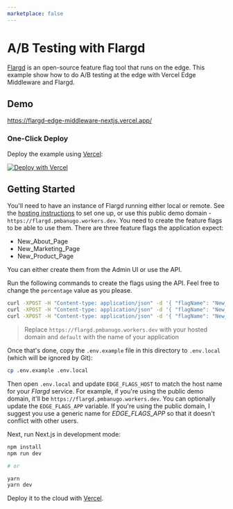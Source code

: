 ```yaml
---
marketplace: false
---
```


# A/B Testing with Flargd

[Flargd](https://github.com/pmbanugo/flargd) is an open-source feature flag tool that runs on the edge. This example show how to do A/B testing at the edge with Vercel Edge Middleware and Flargd.

## Demo

https://flargd-edge-middleware-nextjs.vercel.app/

### One-Click Deploy

Deploy the example using [Vercel](https://vercel.com?utm_source=github&utm_medium=readme):

[![Deploy with Vercel](https://vercel.com/button)](https://vercel.com/new/clone?repository-url=https%3A%2F%2Fgithub.com%2Fpmbanugo%2Fflargd-examples%2Ftree%2Fmain%2Fedge-functions%2Fvercel-edge-middleware-nextjs&env=EDGE_FLAGS_HOST,EDGE_FLAGS_APP&envDescription=URL%20to%20your%20self-hosted%20Flargd%20instance&envLink=https%3A%2F%2Fgithub.com%2Fpmbanugo%2Fflargd)

## Getting Started

You'll need to have an instance of Flargd running either local or remote. See the [hosting instructions](https://github.com/pmbanugo/flargd#hosting) to set one up, or use this public demo domain - `https://flargd.pmbanugo.workers.dev`. You need to create the feature flags to be able to use them. There are three feature flags the application expect:

- New_About_Page
- New_Marketing_Page
- New_Product_Page

You can either create them from the Admin UI or use the API.

Run the following commands to create the flags using the API. Feel free to change the `percentage` value as you please.

```bash
curl -XPOST -H "Content-type: application/json" -d '{ "flagName": "New_About_Page", "percentage": { "amount": "60" } }' 'https://flargd.pmbanugo.workers.dev/apps/default/flags'
curl -XPOST -H "Content-type: application/json" -d '{ "flagName": "New_Marketing_Page", "percentage": { "amount": "50" } }' 'https://flargd.pmbanugo.workers.dev/apps/default/flags'
curl -XPOST -H "Content-type: application/json" -d '{ "flagName": "New_Product_Page", "percentage": { "amount": "85" } }' 'https://flargd.pmbanugo.workers.dev/apps/default/flags'
```

> Replace `https://flargd.pmbanugo.workers.dev` with your hosted domain and `default` with the name of your application

Once that's done, copy the `.env.example` file in this directory to `.env.local` (which will be ignored by Git):

```bash
cp .env.example .env.local
```

Then open `.env.local` and update `EDGE_FLAGS_HOST` to match the host name for your _Flargd_ service. For example, if you're using the public demo domain, it'll be `https://flargd.pmbanugo.workers.dev`. You can optionally update the `EDGE_FLAGS_APP` variable. If you're using the public domain, I suggest you use a generic name for _EDGE_FLAGS_APP_ so that it doesn't conflict with other users.

Next, run Next.js in development mode:

```bash
npm install
npm run dev

# or

yarn
yarn dev
```

Deploy it to the cloud with [Vercel](#one-click-deploy).
